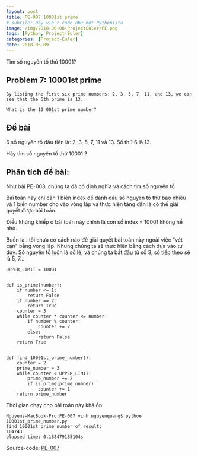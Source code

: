 ```yaml
---
layout: post
title: PE-007 10001st prime
# subtile: Hãy viết code như một Pythonista
image: /img/2018-06-08-ProjectEuler/PE.png
tags: [Python, Project-Euler]
categories: [Project-Euler]
date: 2018-06-09
---
```

Tìm số nguyên tố thứ 10001?

## Problem 7: 10001st prime

```
By listing the first six prime numbers: 2, 3, 5, 7, 11, and 13, we can see that the 6th prime is 13.

What is the 10 001st prime number?
```


## Đề bài
6 số nguyên tố đầu tiên là: 2, 3, 5, 7, 11 và 13.
Số thứ 6 là 13.

Hãy tìm số nguyên tố thứ 10001 ?



## Phân tích đề bài:
Như bài PE-003, chúng ta đã có định nghĩa và cách tìm số nguyên tố 

Bài toán này chỉ cần 1 biến index để đánh dấu số nguyên tố thứ bao nhiêu và 1 biến number cho vào vòng lặp và thực hiện tăng dần là có thể giải quyết được bài toán.

Điều khủng khiếp ở bài toán này chính là con số index =  10001 không hề nhỏ.

Buồn là...tôi chưa có cách nào để giải quyết bài toán này ngoài việc "vét cạn" bằng vòng lặp. Nhưng chúng ta sẽ thực hiện bằng cách dựa vào tư duy: Số nguyên tố luôn là số lẻ, và chúng ta bắt đầu từ số 3, số tiếp theo sẽ là 5, 7....


```
UPPER_LIMIT = 10001


def is_prime(number):
    if number <= 1:
        return False
    if number == 2:
        return True
    counter = 3
    while counter * counter <= number:
        if number % counter:
            counter += 2
        else:
            return False
    return True


def find_10001st_prime_number():
    counter = 2
    prime_number = 3
    while counter < UPPER_LIMIT:
        prime_number += 2
        if is_prime(prime_number):
            counter += 1
    return prime_number

```

Thời gian chạy cho bài toán này khá ổn:
```
Nguyens-MacBook-Pro:PE-007 vinh.nguyenquang$ python 10001st_prime_number.py 
find_10001st_prime_number of result:
104743
elapsed time: 0.188479185104s

```

Source-code:
[PE-007](https://github.com/quangvinh86/python-projecteuler/tree/master/PE-007)
